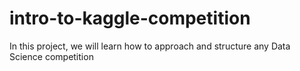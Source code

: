 # intro-to-kaggle-competition
In this project, we will learn how to approach and structure any Data Science competition
